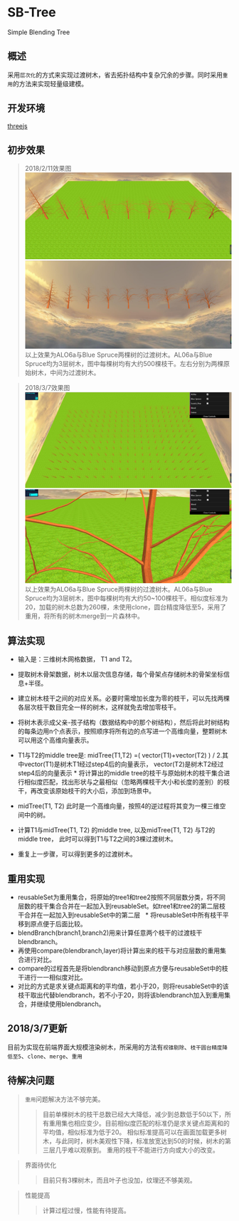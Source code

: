 # SB-Tree
Simple Blending Tree

## 概述
采用`层次化`的方式来实现过渡树木，省去拓扑结构中复杂冗余的步骤。同时采用`重用`的方法来实现轻量级建模。

## 开发环境
[threejs](https://threejs.org/)

## 初步效果
>2018/2/11效果图
![](https://github.com/TYWZ-milk/SB-Tree/raw/master/images/result1.png)
![](https://github.com/TYWZ-milk/SB-Tree/raw/master/images/result2.png)
>以上效果为ALO6a与Blue Spruce两棵树的过渡树木。AL06a与Blue Spruce均为3层树木，图中每棵树均有大约500棵枝干。左右分别为两棵原始树木，中间为过渡树木。

>2018/3/7效果图
![](https://github.com/TYWZ-milk/SB-Tree/raw/master/images/result1_2018.3.7.jpg)
![](https://github.com/TYWZ-milk/SB-Tree/raw/master/images/result2_2018.3.7.jpg)
>以上效果为ALO6a与Blue Spruce两棵树的过渡树木。AL06a与Blue Spruce均为3层树木，图中每棵树均有大约50~100棵枝干。相似度标准为20，加载的树木总数为260棵，未使用clone，圆台精度降低至5，采用了重用，将所有的树木merge到一片森林中。

## 算法实现
* 输入是：三维树木网格数据， T1 and T2。

* 提取树木骨架数据，树木以层次信息存储，每个骨架点存储树木的骨架坐标信息+半径。
* 建立树木枝干之间的对应关系。必要时需增加长度为零的枝干，可以先找两棵各层次枝干数目完全一样的树木，这样就免去增加零枝干。
* 将树木表示成父亲-孩子结构（数据结构中的那个树结构），然后将此时树结构的每条边用n个点表示，按照顺序将所有边的点写进一个高维向量，整颗树木可以用这个高维向量表示。
* T1与T2的middle tree是: midTree(T1,T2) =( vector(T1)+vector(T2) ) / 2.其中vector(T1)是树木T1经过step4后的向量表示， vector(T2)是树木T2经过step4后的向量表示
* 将计算出的middle tree的枝干与原始树木的枝干集合进行相似度匹配，找出形状与之最相似（忽略两棵枝干大小和长度的差别）的枝干，再改变该原始枝干的大小后，添加到场景中。
* midTree(T1, T2) 此时是一个高维向量，按照4的逆过程将其变为一棵三维空间中的树。
* 计算T1与midTree(T1, T2) 的middle tree, 以及midTree(T1, T2) 与T2的middle tree， 此时可以得到T1与T2之间的3棵过渡树木。
* 重复上一步骤，可以得到更多的过渡树木。

## 重用实现
* reusableSet为重用集合，将原始的tree1和tree2按照不同层数分类，将不同层数的枝干集合合并在一起加入到reusableSet。如tree1和tree2的第二层枝干合并在一起加入到reusableSet中的第二层
 
* 将reusableSet中所有枝干平移到原点便于后面比较。
* blendBranch(branch1,branch2)用来计算任意两个枝干的过渡枝干blendbranch。
* 再使用compare(blendbranch,layer)将计算出来的枝干与对应层数的重用集合进行对比。
* compare的过程首先是将blendbranch移动到原点方便与reusableSet中的枝干进行一一相似度对比。
* 对比的方式是求关键点距离和的平均值，若小于20，则将reusableSet中的该枝干取出代替blendbranch，若不小于20，则将该blendbranch加入到重用集合，并继续使用blendbranch。
 
## 2018/3/7更新
目前为实现在前端界面大规模渲染树木，所采用的方法有`视锥剔除`、`枝干圆台精度降低至5`、`clone`、`merge`、`重用`

## 待解决问题
>`重用`问题解决方法不够完美。
>>目前单棵树木的枝干总数已经大大降低，减少到总数低于50以下，所有重用集也相应变少。目前相似度匹配的标准仍是求关键点距离和的平均值，相似标准为低于20。
>>相似标准提高可以在画面加载更多树木，与此同时，树木美观性下降，标准放宽达到50的时候，树木的第三层几乎难以观察到。
>>重用的枝干不能进行方向或大小的改变。
 
 
>界面待优化
>>目前只有3棵树木，而且叶子也没加，纹理还不够美观。
 
 
>性能提高
>>计算过程过慢，性能有待提高。
